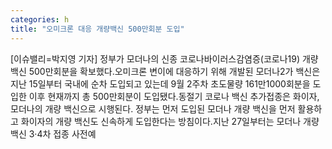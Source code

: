 ```yaml
---
categories: h
title: "오미크론 대응 개량백신 500만회분 도입"
---
```

[이슈밸리=박지영 기자] 정부가 모더나의 신종 코로나바이러스감염증(코로나19) 개량 백신 500만회분을 확보했다.오미크론 변이에 대응하기 위해 개발된 모더나2가 백신은 지난 15일부터 국내에 순차 도입되고 있는데 9월 2주차 초도물량 161만1000회분을 도입한 이후 현재까지 총 500만회분이 도입됐다.동절기 코로나 백신 추가접종은 화이자, 모더나의 개량 백신으로 시행된다. 정부는 먼저 도입된 모더나 개량 백신을 먼저 활용하고 화이자의 개량 백신도 신속하게 도입한다는 방침이다.지난 27일부터는 모더나 개량 백신 3·4차 접종 사전예